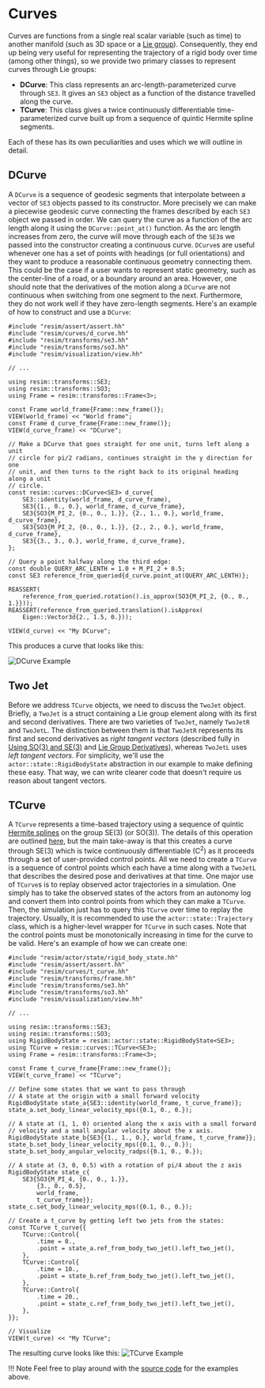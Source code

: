 # Curves

Curves are functions from a single real scalar variable (such as time) to
another manifold (such as 3D space or a [Lie
group](../transforms/liegroups.md)). Consequently, they end up being very
useful for representing the trajectory of a rigid body over time (among other
things), so we provide two primary classes to represent curves through Lie
groups:

 - **DCurve**: This class represents an arc-length-parameterized curve through
   `SE3`. It gives an `SE3` object as a function of the distance travelled
   along the curve.
 - **TCurve**: This class gives a twice continuously differentiable
   time-parameterized curve built up from a sequence of quintic Hermite spline
   segments.

Each of these has its own peculiarities and uses which we will outline in
detail.

## DCurve

A `DCurve` is a sequence of geodesic segments that interpolate between a vector
of `SE3` objects passed to its constructor. More precisely we can make a
piecewise geodesic curve connecting the frames described by each `SE3` object
we passed in order. We can query the curve as a function of the arc length
along it using the `DCurve::point_at()` function. As the arc length increases
from zero, the curve will move through each of the `SE3`s we passed into the
constructor creating a continuous curve. `DCurve`s are useful whenever one has
a set of points with headings (or full orientations) and they want to produce a
reasonable continuous geometry connecting them. This could be the case if a
user wants to represent static geometry, such as the center-line of a road, or
a boundary around an area. However, one should note that the derivatives of the
motion along a `DCurve` are not continuous when switching from one segment to
the next. Furthermore, they do not work well if they have zero-length segments.
Here's an example of how to construct and use a `DCurve`:

```
#include "resim/assert/assert.hh"
#include "resim/curves/d_curve.hh" 
#include "resim/transforms/se3.hh"
#include "resim/transforms/so3.hh"
#include "resim/visualization/view.hh"

// ...

using resim::transforms::SE3;
using resim::transforms::SO3;
using Frame = resim::transforms::Frame<3>;

const Frame world_frame{Frame::new_frame()};
VIEW(world_frame) << "World frame";
const Frame d_curve_frame{Frame::new_frame()};
VIEW(d_curve_frame) << "DCurve";

// Make a DCurve that goes straight for one unit, turns left along a unit
// circle for pi/2 radians, continues straight in the y direction for one
// unit, and then turns to the right back to its original heading along a unit
// circle.
const resim::curves::DCurve<SE3> d_curve{
    SE3::identity(world_frame, d_curve_frame),
    SE3{{1., 0., 0.}, world_frame, d_curve_frame},
    SE3{SO3{M_PI_2, {0., 0., 1.}}, {2., 1., 0.}, world_frame, d_curve_frame},
    SE3{SO3{M_PI_2, {0., 0., 1.}}, {2., 2., 0.}, world_frame, d_curve_frame},
    SE3{{3., 3., 0.}, world_frame, d_curve_frame},
};

// Query a point halfway along the third edge:
const double QUERY_ARC_LENTH = 1.0 + M_PI_2 + 0.5;
const SE3 reference_from_queried{d_curve.point_at(QUERY_ARC_LENTH)};

REASSERT(
    reference_from_queried.rotation().is_approx(SO3{M_PI_2, {0., 0., 1.}}));
REASSERT(reference_from_queried.translation().isApprox(
    Eigen::Vector3d{2., 1.5, 0.}));

VIEW(d_curve) << "My DCurve";

```

This produces a curve that looks like this:

![DCurve Example](./d_curve.png)

## Two Jet

Before we address `TCurve` objects, we need to discuss the `TwoJet` object.
Briefly, a `TwoJet` is a struct containing a Lie group element along with its
first and second derivatives. There are two varieties of `TwoJet`, namely
`TwoJetR` and `TwoJetL`. The distinction between them is that `TwoJetR`
represents its first and second derivatives as *right tangent vectors*
(described fully in [Using SO(3) and
SE(3)](/resim/transforms/using_liegroups) and [Lie Group
Derivatives](/resim/transforms/liegroup_derivatives)), whereas `TwoJetL`
uses *left tangent vectors*. For simplicity, we'll use the
`actor::state::RigidBodyState` abstraction in our example to make defining
these easy. That way, we can write clearer code that doesn't require us reason
about tangent vectors.

## TCurve

A `TCurve` represents a time-based trajectory using a sequence of quintic
[Hermite splines](https://en.wikipedia.org/wiki/Hermite_interpolation) on the
group $\text{SE(3)}$ (or $\text{SO(3)}$). The details of this operation are
outlined [here](https://ethaneade.com/lie_spline.pdf), but the main take-away
is that this creates a curve through $\text{SE(3)}$ which is twice continuously
differentiable ($\text{C}^2$) as it proceeds through a set of user-provided
control points. All we need to create a `TCurve` is a sequence of control
points which each have a time along with a `TwoJetL` that describes the desired
pose and derivatives at that time. One major use of `TCurve`s is to replay
observed actor trajectories in a simulation. One simply has to take the
observed states of the actors from an autonomy log and convert them into
control points from which they can make a `TCurve`. Then, the simulation just
has to query this `TCurve` over time to replay the trajectory. Usually, it is
recommended to use the `actor::state::Trajectory` class, which is a
higher-level wrapper for `TCurve` in such cases. Note that the control points
must be monotonically increasing in time for the curve to be valid. Here's an
example of how we can create one:

```
#include "resim/actor/state/rigid_body_state.hh"
#include "resim/assert/assert.hh"
#include "resim/curves/t_curve.hh"
#include "resim/transforms/frame.hh"
#include "resim/transforms/se3.hh"
#include "resim/transforms/so3.hh"
#include "resim/visualization/view.hh"

// ...

using resim::transforms::SE3;
using resim::transforms::SO3;
using RigidBodyState = resim::actor::state::RigidBodyState<SE3>;
using TCurve = resim::curves::TCurve<SE3>;
using Frame = resim::transforms::Frame<3>;

const Frame t_curve_frame{Frame::new_frame()};
VIEW(t_curve_frame) << "TCurve";

// Define some states that we want to pass through
// A state at the origin with a small forward velocity
RigidBodyState state_a{SE3::identity(world_frame, t_curve_frame)};
state_a.set_body_linear_velocity_mps({0.1, 0., 0.});

// A state at (1, 1, 0) oriented along the x axis with a small forward
// velocity and a small angular velocity about the x axis.
RigidBodyState state_b{SE3{{1., 1., 0.}, world_frame, t_curve_frame}};
state_b.set_body_linear_velocity_mps({0.1, 0., 0.});
state_b.set_body_angular_velocity_radps({0.1, 0., 0.});

// A state at (3, 0, 0.5) with a rotation of pi/4 about the z axis
RigidBodyState state_c{
    SE3{SO3{M_PI_4, {0., 0., 1.}},
        {3., 0., 0.5},
        world_frame,
        t_curve_frame}};
state_c.set_body_linear_velocity_mps({0.1, 0., 0.});

// Create a t_curve by getting left two jets from the states:
const TCurve t_curve{{
    TCurve::Control{
        .time = 0.,
        .point = state_a.ref_from_body_two_jet().left_two_jet(),
    },
    TCurve::Control{
        .time = 10.,
        .point = state_b.ref_from_body_two_jet().left_two_jet(),
    },
    TCurve::Control{
        .time = 20.,
        .point = state_c.ref_from_body_two_jet().left_two_jet(),
    },
}};

// Visualize
VIEW(t_curve) << "My TCurve";
```

The resulting curve looks like this:
![TCurve Example](./t_curve.png)

!!! Note
    Feel free to play around with the [source
    code](https://github.com/resim-ai/re-core/blob/main/resim/examples/curves.cc)
    for the examples above.
